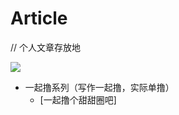 # Article
// 个人文章存放地

![](https://raw.githubusercontent.com/razerdp/Article/3ca218d0fb3f05c77473f90173bf0004ee010cbb/pics/cover.jpg)

* 一起撸系列（写作一起撸，实际单撸）
  * [一起撸个甜甜圈吧]

